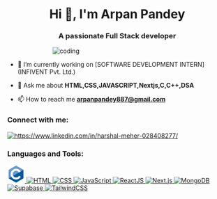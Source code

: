 <h1 align="center">Hi 👋, I'm Arpan Pandey</h1>
<h3 align="center">A passionate Full Stack developer </h3>
<img align="right" alt="coding" width="400"  class="ml-20"src="https://media.giphy.com/media/v1.Y2lkPTc5MGI3NjExa3dwM29veWR0eWtncDQxaTFuc20xZmxpNTdxM2lucTF3OXBqODR5ZyZlcD12MV9naWZzX3NlYXJjaCZjdD1n/bGgsc5mWoryfgKBx1u/giphy.gif">

<p align="left"> <img src="https://komarev.com/ghpvc/?username=flirtycoder&label=Profile%20views&color=0e75b6&style=flat" alt="" /> </p>

- 🔭 I’m currently working on [SOFTWARE DEVELOPMENT INTERN](INFIVENT Pvt. Ltd.)

- 💬 Ask me about **HTML,CSS,JAVASCRIPT,Nextjs,C,C++,DSA**

- 📫 How to reach me **arpanpandey887@gmail.com**

<h3 align="left">Connect with me:</h3>
<p align="left">

<a href="https://www.linkedin.com/in/arpan-pandey-9a9668251/" target="blank"><img align="center" src="https://raw.githubusercontent.com/rahuldkjain/github-profile-readme-generator/master/src/images/icons/Social/linked-in-alt.svg" alt="https://www.linkedin.com/in/harshal-meher-028408277/" height="30" width="40" /></a>
</p>

<h3 align="left">Languages and Tools:</h3>
<p align="left"> </a> <a href="https://www.cprogramming.com/" target="_blank" rel="noreferrer"> <img src="https://raw.githubusercontent.com/devicons/devicon/master/icons/c/c-original.svg" alt="c" width="40" height="40"/> </a> <a href="https://developer.mozilla.org/en-US/docs/Web/HTML" target="_blank">
   <img src="https://cdn.jsdelivr.net/gh/devicons/devicon/icons/html5/html5-original.svg" alt="HTML" width="50" height="50"/>
  </a>
  <a href="https://developer.mozilla.org/en-US/docs/Web/CSS" target="_blank">
   <img src="https://cdn.jsdelivr.net/gh/devicons/devicon/icons/css3/css3-original.svg" alt="CSS" width="50" height="50"/>
  </a>
  <a href="https://developer.mozilla.org/en-US/docs/Web/JavaScript" target="_blank">
   <img src="https://cdn.jsdelivr.net/gh/devicons/devicon/icons/javascript/javascript-original.svg" alt="JavaScript" width="50" height="50"/>
  </a>
  <a href="https://react.dev/" target="_blank">
   <img src="https://cdn.jsdelivr.net/gh/devicons/devicon/icons/react/react-original.svg" alt="ReactJS" width="50" height="50"/>
  </a>
  <a href="https://nextjs.org/" target="_blank">
   <img src="https://cdn.jsdelivr.net/gh/devicons/devicon/icons/nextjs/nextjs-original.svg" alt="Next.js" width="50" height="50"/>
    </a>
  <a href="https://www.mongodb.com/" target="_blank">
   <img src="https://cdn.jsdelivr.net/gh/devicons/devicon/icons/mongodb/mongodb-original.svg" alt="MongoDB" width="50" height="50"/>
  </a>
  <a href="https://supabase.com/" target="_blank">
   <img src="https://pipedream.com/s.v0/app_1dBhP3/logo/orig" alt="Supabase" width="50" height="50"/>
  </a>
  <a href="https://tailwindcss.com/" target="_blank">
   <img src="https://logowik.com/content/uploads/images/tailwind-css3232.logowik.com.webp" alt="TailwindCSS" width="50" height="50"/>
  </a></p>



<!---
flirtycoder/flirtycoder is a ✨ special ✨ repository because its `README.md` (this file) appears on your GitHub profile.
You can click the Preview link to take a look at your changes.
--->
